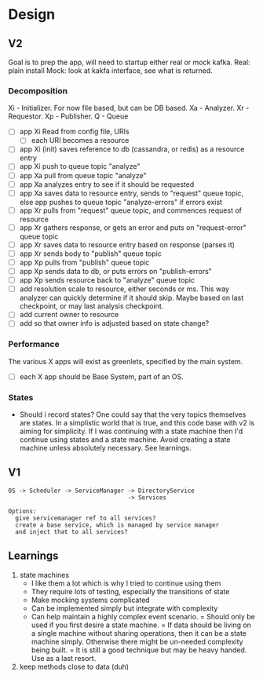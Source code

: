 Design
=======

## V2

Goal is to prep the app, will need to startup either real or mock kafka.
Real: plain install
Mock: look at kakfa interface, see what is returned.

### Decomposition

Xi - Initializer. For now file based, but can be DB based.
Xa - Analyzer.
Xr - Requestor.
Xp - Publisher.
Q -  Queue

- [ ] app Xi Read from config file, URIs
    - [ ] each URI becomes a resource
- [ ] app Xi (init) saves reference to db (cassandra, or redis) as a resource entry
- [ ] app Xi push to queue topic "analyze"
- [ ] app Xa pull from queue topic "analyze"
- [ ] app Xa analyzes entry to see if it should be requested
- [ ] app Xa saves data to resource entry, sends to "request" queue topic, else app pushes to queue topic "analyze-errors" if errors exist 
- [ ] app Xr pulls from "request" queue topic, and commences request of resource
- [ ] app Xr gathers response, or gets an error and puts on "request-error" queue topic
- [ ] app Xr saves data to resource entry based on response (parses it) 
- [ ] app Xr sends body to "publish" queue topic
- [ ] app Xp pulls from "publish" queue topic
- [ ] app Xp sends data to db, or puts errors on "publish-errors"
- [ ] app Xp sends resource back to "analyze" queue topic
- [ ] add resolution scale to resource, either seconds or ms. This way
      analyzer can quickly determine if it should skip. Maybe based on
      last checkpoint, or may last analysis checkpoint.
- [ ] add current owner to resource
- [ ] add so that owner info is adjusted based on state change?

### Performance

The various X apps will exist as greenlets, specified by the main system.

- [ ] each X app should be Base System, part of an OS.

### States

- Should i record states? One could say that the very topics themselves are
  states. In a simplistic world that is true, and this code base with v2 is
  aiming for simplicity. If I was continuing with a state machine then I'd
  continue using states and a state machine. Avoid creating a state machine
  unless absolutely necessary. See learnings.


## V1
```text
OS -> Scheduler -> ServiceManager -> DirectoryService
                                  -> Services

Options:
  give servicemanager ref to all services?
  create a base service, which is managed by service manager
  and inject that to all services?
```

## Learnings

1. state machines
    - I like them a lot which is why I tried to continue using them
    - They require lots of testing, especially the transitions of state
    - Make mocking systems complicated
    - Can be implemented simply but integrate with complexity
    - Can help maintain a highly complex event scenario.
    = Should only be used if you first desire a state machine.
    = If data should be living on a single machine without sharing
      operations, then it can be a state machine simply. Otherwise
      there might be un-needed complexity being built.
    = It is still a good technique but may be heavy handed. Use
      as a last resort.
1. keep methods close to data (duh)
